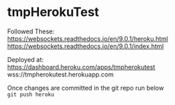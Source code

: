 # tmpHerokuTest  
Followed These:  
https://websockets.readthedocs.io/en/9.0.1/heroku.html  
https://websockets.readthedocs.io/en/9.0.1/index.html  

Deployed at:  
https://dashboard.heroku.com/apps/tmpherokutest  
wss://tmpherokutest.herokuapp.com

Once changes are committed in the git repo run below  
`git push heroku`
